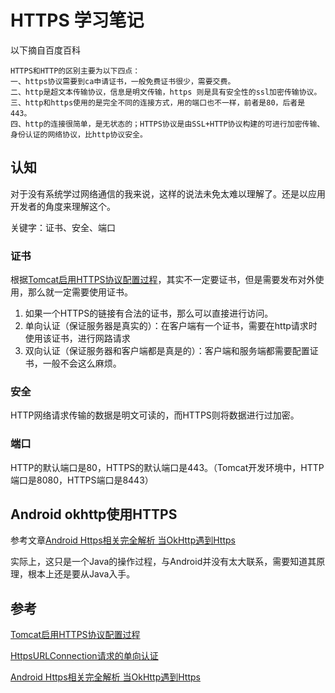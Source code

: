 # HTTPS 学习笔记

以下摘自百度百科
```
HTTPS和HTTP的区别主要为以下四点：
一、https协议需要到ca申请证书，一般免费证书很少，需要交费。
二、http是超文本传输协议，信息是明文传输，https 则是具有安全性的ssl加密传输协议。
三、http和https使用的是完全不同的连接方式，用的端口也不一样，前者是80，后者是443。
四、http的连接很简单，是无状态的；HTTPS协议是由SSL+HTTP协议构建的可进行加密传输、身份认证的网络协议，比http协议安全。
```

## 认知
对于没有系统学过网络通信的我来说，这样的说法未免太难以理解了。还是以应用开发者的角度来理解这个。

关键字：证书、安全、端口

### 证书
根据[Tomcat启用HTTPS协议配置过程](http://blog.csdn.net/gane_cheng/article/details/53001846)，其实不一定要证书，但是需要发布对外使用，那么就一定需要使用证书。

1. 如果一个HTTPS的链接有合法的证书，那么可以直接进行访问。
2. 单向认证（保证服务器是真实的）：在客户端有一个证书，需要在http请求时使用该证书，进行网路请求
3. 双向认证（保证服务器和客户端都是真是的）：客户端和服务端都需要配置证书，一般不会这么麻烦。

### 安全
HTTP网络请求传输的数据是明文可读的，而HTTPS则将数据进行过加密。

### 端口
HTTP的默认端口是80，HTTPS的默认端口是443。（Tomcat开发环境中，HTTP端口是8080，HTTPS端口是8443）

## Android okhttp使用HTTPS
参考文章[Android Https相关完全解析 当OkHttp遇到Https](http://blog.csdn.net/lmj623565791/article/details/48129405)

实际上，这只是一个Java的操作过程，与Android并没有太大联系，需要知道其原理，根本上还是要从Java入手。

## 参考

[Tomcat启用HTTPS协议配置过程](http://blog.csdn.net/gane_cheng/article/details/53001846)

[HttpsURLConnection请求的单向认证](https://my.oschina.net/ososchina/blog/500925)

[Android Https相关完全解析 当OkHttp遇到Https](http://blog.csdn.net/lmj623565791/article/details/48129405)